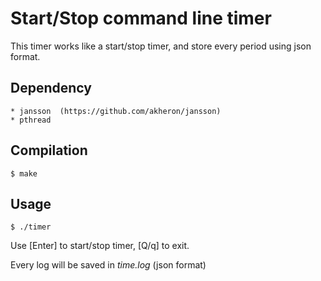 Start/Stop command line timer
===============================

This timer works like a start/stop timer,
and store every period using json format.

Dependency
------------

    * jansson  (https://github.com/akheron/jansson)
    * pthread

Compilation
------------
    $ make

Usage
---------

    $ ./timer

Use [Enter] to start/stop timer,
[Q/q] to exit.

Every log will be saved in *time.log* (json format)
